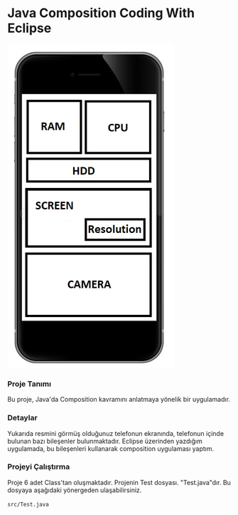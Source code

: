 # Java Composition Coding With Eclipse

![alt text](https://github.com/alpergorgulu/Java-Composition-Coding-With-Eclipse/blob/main/pic/CELL.jpg)

### Proje Tanımı

Bu proje, Java'da Composition kavramını anlatmaya yönelik bir uygulamadır. 

### Detaylar

Yukarıda resmini görmüş olduğunuz telefonun ekranında, telefonun içinde bulunan bazı bileşenler bulunmaktadır.
Eclipse üzerinden yazdığım uygulamada, bu bileşenleri kullanarak composition uygulaması yaptım. 

### Projeyi Çalıştırma

Proje 6 adet Class'tan oluşmaktadır. Projenin Test dosyası. "Test.java"dır. Bu dosyaya aşağıdaki yönergeden ulaşabilirsiniz.

`src/Test.java`



